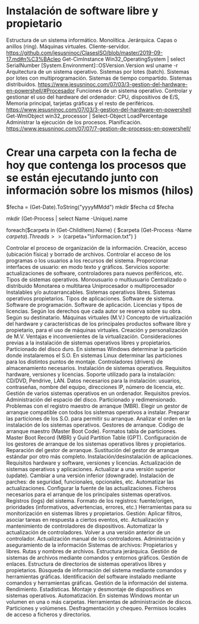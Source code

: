# Instalación de software libre y propietario

Estructura de un sistema informático. Monolítica. Jerárquica. Capas o anillos (ring). Máquinas virtuales. Cliente-servidor.
https://github.com/jesusninoc/ClasesISO/blob/master/2019-09-17.md#n%C3%BAcleo
Get-CimInstance Win32_OperatingSystem | select SerialNumber
[System.Environment]::OSVersion.Version
wsl uname -r
Arquitectura de un sistema operativo. Sistemas por lotes (batch). Sistemas por lotes con multiprogramación. Sistemas de tiempo compartido. Sistemas distribuidos.
https://www.jesusninoc.com/07/03/3-gestion-del-hardware-en-powershell/#Procesador
Funciones de un sistema operativo.
Controlar y gestionar el uso del hardware del ordenador: CPU, dispositivos de E/S, Memoria principal, tarjetas gráficas y el resto de periféricos.
https://www.jesusninoc.com/07/03/3-gestion-del-hardware-en-powershell
 Get-WmiObject win32_processor | Select-Object LoadPercentage
Administrar la ejecución de los procesos. Planificación.
https://www.jesusninoc.com/07/07/7-gestion-de-procesos-en-powershell/
# Crear una carpeta con la fecha de hoy que contenga los procesos que se están ejecutando junto con información sobre los mismos (hilos)

$fecha = (Get-Date).ToString("yyyyMMdd")
mkdir $fecha
cd $fecha

mkdir (Get-Process | select Name -Unique).name

foreach($carpeta in (Get-ChildItem).Name)
{    $carpeta
    (Get-Process -Name $carpeta).Threads >> ($carpeta+"\informacion.txt")
}



Controlar el proceso de organización de la información. Creación, acceso (ubicación física) y borrado de archivos.
Controlar el acceso de los programas o los usuarios a los recursos del sistema.
Proporcionar interfaces de usuario: en modo texto y gráficos.
Servicios soporte: actualizaciones de software, controladores para nuevos periféricos, etc.
Tipos de sistemas operativos.
Monousuario o multiusuario
Centralizado o distribuido
Monotarea o multitarea
Uniprocesador o multiprocesador
Instalables y/o autoarrancables.
Sistemas operativos libres.
Sistemas operativos propietarios.
Tipos de aplicaciones. Software de sistema. Software de programación. Software de aplicación.
Licencias y tipos de licencias. Según los derechos que cada autor se reserva sobre su obra. Según su destinatario.
Máquinas virtuales (M.V.)
Concepto de virtualización del hardware y características de los principales productos software libre y propietario, para el uso de máquinas virtuales.
Creación y personalización de M.V.
Ventajas e inconvenientes de la virtualización.
Consideraciones previas a la instalación de sistemas operativos libres y propietarios.
Particionado del disco duro.
En sistemas Windows determinar la partición donde instalaremos el S.O.
En sistemas Linux determinar las particiones para los distintos puntos de montaje.
Controladores (drivers) de almacenamiento necesarios.
Instalación de sistemas operativos.
Requisitos hardware, versiones y licencias.
Soporte utilizado para la instalación: CD/DVD, Pendrive, LAN.
Datos necesarios para la instalación: usuarios, contraseñas, nombre del equipo, direcciones IP, número de licencia, etc.
Gestión de varios sistemas operativos en un ordenador.
Requisitos previos. Administración del espacio del disco. Particionado y redimensionado.
Problemas con el registro maestro de arranque (MBR). Elegir un gestor de arranque compatible con todos los sistemas operativos a instalar.
Preparar las particiones de los S.O. para permitir su arranque.
Analizar el orden en la instalación de los sistemas operativos.
Gestores de arranque.
Código de arranque maestro (Master Boot Code).
Formatos tabla de particiones. Master Boot Record (MBR) y Guid Partition Table (GPT).
Configuración de los gestores de arranque de los sistemas operativos libres y propietarios.
Reparación del gestor de arranque.
Sustitución del gestor de arranque estándar por otro más completo.
Instalación/desinstalación de aplicaciones. Requisitos hardware y software, versiones y licencias.
Actualización de sistemas operativos y aplicaciones.
Actualizar a una versión superior (update).
Cambiar a una versión inferior (downgrade).
Instalación de parches: de seguridad, funcionales, opcionales, etc.
Automatizar las actualizaciones. Configurar la fuente de las actualizaciones.
Ficheros necesarios para el arranque de los principales sistemas operativos.
Registros (logs) del sistema.
Formato de los registros: fuente/origen, prioridades (informativos, advertencias, errores, etc.)
Herramientas para su monitorización en sistemas libres y propietarios.
Gestión: Aplicar filtros, asociar tareas en respuesta a ciertos eventos, etc.
Actualización y mantenimiento de controladores de dispositivos.
Automatizar la actualización de controladores.
Volver a una versión anterior de un controlador.
Actualización manual de los controladores.
Administración y aseguramiento de la información
Sistemas de archivos:
Propietarios y libres.
Rutas y nombres de archivos. Estructura jerárquica.
Gestión de sistemas de archivos mediante comandos y entornos gráficos.
Gestión de enlaces.
Estructura de directorios de sistemas operativos libres y propietarios.
Búsqueda de información del sistema mediante comandos y herramientas gráficas.
Identificación del software instalado mediante comandos y herramientas gráficas.
Gestión de la información del sistema. Rendimiento. Estadísticas.
Montaje y desmontaje de dispositivos en sistemas operativos. Automatización.
En sistemas Windows montar un volumen en una o más carpetas.
Herramientas de administración de discos. Particiones y volúmenes. Desfragmentación y chequeo.
Permisos locales de acceso a ficheros y directorios.
